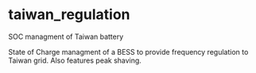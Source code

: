 # taiwan_regulation
SOC managment of Taiwan battery

State of Charge managment of a BESS to provide frequency regulation to Taiwan grid. Also features peak shaving.
